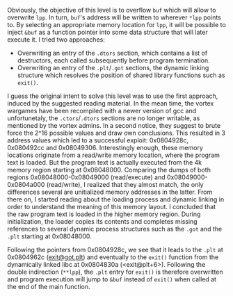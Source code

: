 Obviously, the objective of this level is to overflow `buf` which will allow to overwrite `lpp`. In turn, `buf`'s address will be written to wherever `*lpp` points to. By selecting an appropriate memory location for `lpp`, it will be possible to inject `&buf` as a function pointer into some data structure that will later execute it. I tried two approaches:
* Overwriting an entry of the `.dtors` section, which contains a list of destructors, each called subsequently before program termination.
* Overwriting an entry of the `.plt`/`.got` sections, the dynamic linking structure which resolves the position of shared library functions such as `exit()`.

I guess the original intent to solve this level was to use the first approach, induced by the suggested reading material. In the mean time, the vortex wargames have been recompiled with a newer version of gcc and unfortunetaly, the `.ctors`/`.dtors` sections are no longer writable, as mentioned by the vortex admins. In a second notice, they suggest to brute force the 2^16 possible values and draw own conclusions. This resulted in 3 address values which led to a successful exploit: 0x0804928c, 0x080492cc and 0x08049306. Interestingly enough, these memory locations originate from a read/write memory location, where the program text is loaded. But the program text is actually executed from the 4k memory region starting at 0x08048000. Comparing the dumps of both regions 0x08048000-0x08049000 (read/execute) and 0x08049000-0x0804a000 (read/write), I realized that they almost match, the only differences several are unitialized memory addresses in the latter. From there on, I started reading about the loading process and dynamic linking in order to understand the meaning of this memory layout. I concluded that the raw program text is loaded in the higher memory region. During initialization, the loader copies its contents and completes missing references to several dynamic process structures such as the `.got` and the `.plt` starting at 0x08048000.

Following the pointers from 0x0804928c, we see that it leads to the `.plt` at 0x0804962c (<exit@got.plt>) and eventually to the `exit()` function from the dynamically linked libc at 0x0804830a (<exit@plt+6>). Following the double indirection (`**lpp`), the `.plt` entry for `exit()` is therefore overwritten and program execution will jump to `&buf` instead of `exit()` when called at the end of the main function.
